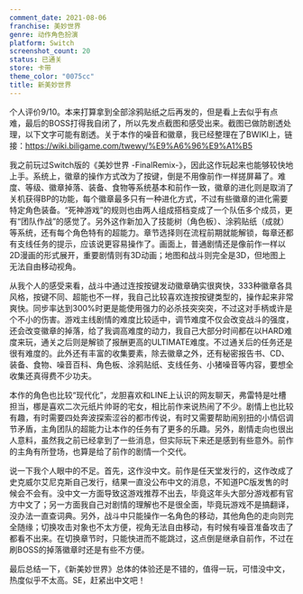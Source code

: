 ```yaml
---
comment_date: 2021-08-06
franchise: 美妙世界
genre: 动作角色扮演
platform: Switch
screenshot_count: 20
status: 已通关
store: 卡带
theme_color: "0075cc"
title: 新美妙世界
---
```

个人评价9/10。本来打算拿到全部涂鸦贴纸之后再发的，但是看上去似乎有点难，最后的BOSS打得我自闭了，所以先发点截图和感受出来。截图已做防剧透处理，以下文字可能有剧透。关于本作的噪音和徽章，我已经整理在了BWIKI上，链接：<https://wiki.biligame.com/twewy/%E9%A6%96%E9%A1%B5>

我之前玩过Switch版的《美妙世界 -FinalRemix-》，因此这作玩起来也能够较快地上手。系统上，徽章的操作方式改为了按键，倒是不用像前作一样搓屏幕了。难度、等级、徽章掉落、装备、食物等系统基本和前作一致，徽章的进化则是取消了关机获得BP的功能，每个徽章最多只有一种进化方式，不过有些徽章的进化需要特定角色装备。“死神游戏”的规则也由两人组成搭档变成了一个队伍多个成员，更有“团队作战”的感觉了。另外这作新加入了技能树（角色板）、涂鸦贴纸（成就）等系统，还有每个角色特有的超能力。章节选择则在流程前期就能解锁，每章还都有支线任务的提示，应该说更容易操作了。画面上，普通剧情还是像前作一样以2D漫画的形式展开，重要剧情则有3D动画；地图和战斗则完全是3D，但地图上无法自由移动视角。

从我个人的感受来看，战斗中通过连按按键发动徽章确实很爽快，333种徽章各具风格，按键不同、超能也不一样，我自己比较喜欢连按按键类型的，操作起来非常爽快。同步率达到300%时更是能使用强力的必杀技突突突，不过这对手柄或许是个不小的伤害。游戏主线剧情的难度比较适中，调节难度不仅会改变战斗的强度，还会改变徽章的掉落，给了我调高难度的动力，我自己大部分时间都在以HARD难度来玩，通关之后则是解锁了报酬更高的ULTIMATE难度。不过通关后的任务还是很有难度的。此外还有丰富的收集要素，除去徽章之外，还有秘密报告书、CD、装备、食物、噪音百科、角色板、涂鸦贴纸、支线任务、小猪噪音等内容，要想全收集还真得费不少功夫。

本作的角色也比较“现代化”，龙胆喜欢和LINE上认识的网友聊天，弗雷特是吐槽担当，梛是喜欢二次元纸片帅哥的宅女，相比前作来说热闹了不少。剧情上也比较有趣，有时需要四处奔波探索涩谷的都市传说，有时又需要帮助闹别扭的小情侣调节矛盾，主角团队的超能力让本作的任务有了更多的乐趣。另外，剧情走向也很出人意料，虽然我之前已经拿到了一些消息，但实际玩下来还是感到有些意外。前作的主角有所登场，也算是给了前作的剧情一个交代。

说一下我个人眼中的不足。首先，这作没中文。前作是任天堂发行的，这作改成了史克威尔艾尼克斯自己发行，结果一直没公布中文的消息，不知道PC版发售的时候会不会有。没中文一方面导致这游戏推荐不出去，毕竟这年头大部分游戏都有官方中文了；另一方面我自己对剧情的理解也不是很全面，毕竟玩游戏不是搞翻译，没办法一直查词典。另外，战斗中只能操作一名角色的移动，其他角色的走向则完全随缘；切换攻击对象也不太方便，视角无法自由移动，有时候有噪音准备攻击了都看不出来。在切换章节时，只能快进而不能跳过，这点倒是继承自前作，不过在刷BOSS的掉落徽章时还是有些不方便。

最后总结一下，《新美妙世界》总体的体验还是不错的，值得一玩，可惜没中文，热度似乎不太高。SE，赶紧出中文吧！
